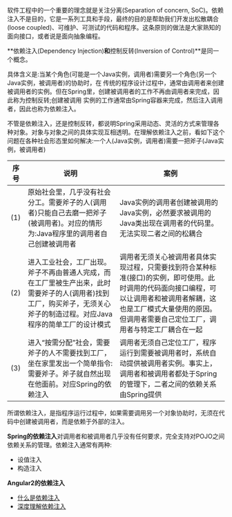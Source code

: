 软件工程中的一个重要的理念就是关注分离(Separation of concern, SoC)。依赖注入不是目的，它是一系列工具和手段，最终的目的是帮助我们开发出松散耦合(loose coupled)、可维护、可测试的代码和程序。这条原则的做法是大家熟知的面向接口，或者说是面向抽象编程。

**依赖注入(Dependency Injection)**和**控制反转(Inversion of Control)**是同一个概念。

具体含义是:当某个角色(可能是一个Java实例，调用者)需要另一个角色(另一个Java实例，被调用者)的协助时，在 传统的程序设计过程中，通常由调用者来创建被调用者的实例。但在Spring里，创建被调用者的工作不再由调用者来完成，因此称为控制反转;创建被调用 实例的工作通常由Spring容器来完成，然后注入调用者，因此也称为依赖注入。

不管是依赖注入，还是控制反转，都说明Spring采用动态、灵活的方式来管理各种对象。对象与对象之间的具体实现互相透明。在理解依赖注入之前，看如下这个问题在各种社会形态里如何解决:一个人(Java实例，调用者)需要一把斧子(Java实例，被调用者)

序号|说明|案例
---|---|---
(1)|原始社会里，几乎没有社会分工。需要斧子的人(调用者)只能自己去磨一把斧子(被调用者)。对应的情形为:Java程序里的调用者自己创建被调用者| Java实例的调用者创建被调用的Java实例，必然要求被调用的Java类出现在调用者的代码里。无法实现二者之间的松耦合
(2)|进入工业社会，工厂出现。斧子不再由普通人完成，而在工厂里被生产出来，此时需要斧子的人(调用者)找到工厂，购买斧子，无须关心斧子的制造过程。对应Java程序的简单工厂的设计模式|调用者无须关心被调用者具体实现过程，只需要找到符合某种标准(接口)的实例，即可使用。此时调用的代码面向接口编程，可以让调用者和被调用者解耦，这也是工厂模式大量使用的原因。但调用者需要自己定位工厂，调用者与特定工厂耦合在一起
(3)|进入“按需分配”社会，需要斧子的人不需要找到工厂，坐在家里发出一个简单指令:需要斧子。斧子就自然出现在他面前。对应Spring的依赖注入|调用者无须自己定位工厂，程序运行到需要被调用者时，系统自动提供被调用者实例。事实上，调用者和被调用者都处于Spring的管理下，二者之间的依赖关系由Spring提供

所谓依赖注入，是指程序运行过程中，如果需要调用另一个对象协助时，无须在代码中创建被调用者，而是依赖于外部的注入。

**Spring的依赖注入**对调用者和被调用者几乎没有任何要求，完全支持对POJO之间依赖关系的管理。依赖注入通常有两种:

- 设值注入
- 构造注入

**Angular2的依赖注入**



- [什么是依赖注入](http://blog.csdn.net/taijianyu/article/details/2338311/)
- [深度理解依赖注入](http://kb.cnblogs.com/page/45266/)

